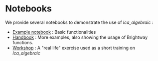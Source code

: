 # Notebooks 

We provide several notebooks to demonstrate the use of *lca_algebraic* :
* [Example notebook](./example-notebook_) : Basic functionalities  
* [Handbook](./handbook_) : More examples, also showing the usage of Brightway functions.
* [Workshop](https://git.sophia.mines-paristech.fr/oie/lca-algebraic-workshop) :
  A "real life" exercise used as a short training on *lca_algebraic*